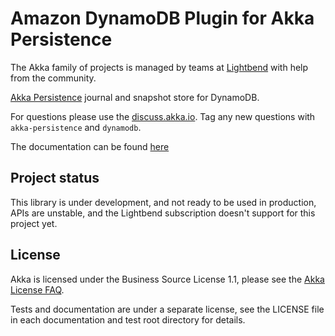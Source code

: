 # Amazon DynamoDB Plugin for Akka Persistence

The Akka family of projects is managed by teams at [Lightbend](https://lightbend.com/) with help from the community.

[Akka Persistence](https://doc.akka.io/docs/akka/current/scala/persistence.html) journal and snapshot 
store for DynamoDB. 

For questions please use the [discuss.akka.io](https://discuss.akka.io). Tag any new questions with `akka-persistence` and `dynamodb`.

The documentation can be found [here](https://doc.akka.io/docs/akka-persistence-dynamodb/current/index.html)

## Project status

This library is under development, and not ready to be used in production, APIs are unstable, and the Lightbend subscription doesn't support for this project yet.

## License

Akka is licensed under the Business Source License 1.1, please see the [Akka License FAQ](https://www.lightbend.com/akka/license-faq).

Tests and documentation are under a separate license, see the LICENSE file in each documentation and test root directory for details.
